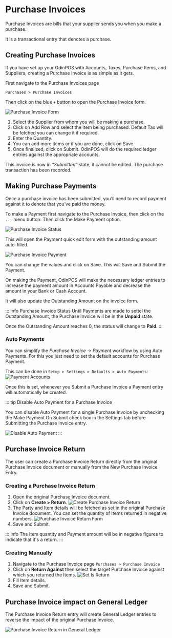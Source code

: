 # Purchase Invoices

Purchase Invoices are bills that your supplier sends you when you make a
purchase.

It is a transactional entry that denotes a purchase.

## Creating Purchase Invoices

If you have set up your OdinPOS with Accounts, Taxes, Purchase Items, and
Suppliers, creating a Purchase Invoice is as simple as it gets.

First navigate to the Purchase Invoices page

`Purchases > Purchase Invoices`

Then click on the blue `+` button to open the Purchase Invoice form.

![Purchase Invoice Form](./images/purchase-invoice.png)

1. Select the Supplier from whom you will be making a purchase.
2. Click on Add Row and select the Item being purchased. Default Tax will be
   fetched you can change it if required.
3. Enter the Quantity.
4. You can add more items or if you are done, click on Save.
5. Once finalized, click on Submit. OdinPOS will do the required ledger
   entries against the appropriate accounts.

This invoice is now in _“Submitted”_ state, it cannot be edited. The purchase
transaction has been recorded.

## Making Purchase Payments

Once a purchase invoice has been submitted, you’ll need to record payment
against it to denote that you’ve paid the money.

To make a Payment first navigate to the Purchase Invoice, then click on the
`...` menu button. Then click the Make Payment option.

![Purchase Invoice Status](./images/purchase-payment.png)

This will open the Payment quick edit form with the outstanding amount
auto-filled.

![Purchase Invoice Payment](./images/purchase-payment-quickedit.png)

You can change the values and click on Save. This will Save and Submit the
Payment.

On making the Payment, OdinPOS will make the necessary ledger entries to
increase the payment amount in Accounts Payable and decrease the amount in your
Bank or Cash Account.

It will also update the Outstanding Amount on the invoice form.

::: info Purchase Invoice Status
Until Payments are made to settel the Outstanding Amount, the Purchase Invoice
will be in the **Unpaid** state.

Once the Outstanding Amount reaches 0, the status will change to **Paid**.
:::

### Auto Payments

You can simplify the _Purchase Invoice → Payment_ workflow by using Auto
Payments. For this you just need to set the default accounts for Purchase Payment.

This can be done in `Setup > Settings > Defaults > Auto Payments`:
![Payment Accounts](./images/payment-accounts.png)

Once this is set, whenever you Submit a Purchase Invoice a Payment entry will
automatically be created.

::: tip Disable Auto Payment for a Purchase Invoice

You can disable Auto Payment for a single Purchase Invoice by unchecking the Make
Payment On Submit check box in the Settings tab before Submitting the Purchase
Invoice entry.

![Disable Auto Payment](./images/auto-payment.png)
:::


## Purchase Invoice Return

The user can create a Purchase Invoice Return directly from the original Purchase
Invoice document or manually from the New Purchase Invoice Entry.

### Creating a Purchase Invoice Return

1. Open the original Purchase Invoice document.
2. Click on **Create > Return**.
   ![Create Purchase Invoice Return](./images/pinv-create-return.png)
3. The Party and Item details will be fetched as set in the original Purchase
   Invoice document. You can set the quantity of Items returned in negative
   numbers.
   ![Purchase Invoice Return Form](./images/pinv-return-form.png)
4. Save and Submit.

::: info
The Item quantity and Payment amount will be in negative figures to indicate
that it's a return.
:::

### Creating Manually

1. Navigate to the Purchase Invoice page `Purchases > Purchase Invoice`
2. Click on **Return Against** then select the target Purchase Invoice against
   which you returned the Items.
   ![Set Is Return](./images/pinv-select-return-against-invoice.png)
3. Fill Item details.
4. Save and Submit.

## Purchase Invoice impact on General Ledger

The Purchase Invoice Return entry will create General Ledger entries to reverse
the impact of the original Purchase Invoice.

![Purchase Invoice Return in General Ledger](./images/pinv-return-in-gl.png)
